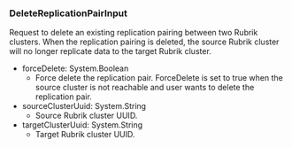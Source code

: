 ### DeleteReplicationPairInput
Request to delete an existing replication pairing between two Rubrik clusters. When the replication pairing is deleted, the source Rubrik cluster will no longer replicate data to the target Rubrik cluster.

- forceDelete: System.Boolean
  - Force delete the replication pair. ForceDelete is set to true when the source cluster is not reachable and user wants to delete the replication pair.
- sourceClusterUuid: System.String
  - Source Rubrik cluster UUID.
- targetClusterUuid: System.String
  - Target Rubrik cluster UUID.

